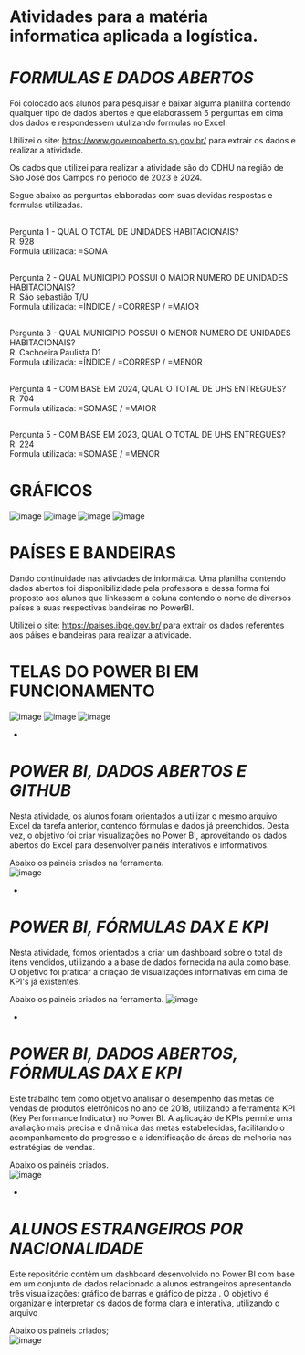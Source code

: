 # Atividades para a matéria informatica aplicada a logística.  

# *FORMULAS E DADOS ABERTOS*
Foi colocado aos alunos para pesquisar e baixar alguma planilha contendo qualquer tipo de dados abertos e que elaborassem 5 perguntas em cima dos dados e respondessem utulizando formulas no Excel.


Utilizei o site: https://www.governoaberto.sp.gov.br/ para extrair os dados e realizar a atividade.

Os dados que utilizei para realizar a atividade são do CDHU na região de São José dos Campos no periodo de 2023 e 2024.

Segue abaixo as perguntas elaboradas com suas devidas respostas e formulas utilizadas.


##
Pergunta 1 - QUAL O TOTAL DE UNIDADES HABITACIONAIS?  
R: 928  
Formula utilizada: =SOMA

##
Pergunta 2 - QUAL MUNICIPIO POSSUI O MAIOR NUMERO DE UNIDADES HABITACIONAIS?  
  R: São sebastião T/U  
  Formula utilizada: =ÍNDICE / =CORRESP / =MAIOR

##
Pergunta 3 - QUAL MUNICIPIO POSSUI O MENOR NUMERO DE UNIDADES HABITACIONAIS?  
  R: Cachoeira Paulista D1  
  Formula utilizada: =ÍNDICE / =CORRESP / =MENOR

##
Pergunta 4 - COM BASE EM 2024, QUAL O TOTAL DE UHS ENTREGUES?  
  R: 704  
  Formula utilizada: =SOMASE / =MAIOR

##
Pergunta 5 - COM BASE EM 2023, QUAL O TOTAL DE UHS ENTREGUES?  
  R: 224  
  Formula utilizada: =SOMASE / =MENOR

# GRÁFICOS
![image](https://github.com/user-attachments/assets/2591331b-6991-4528-91b0-a37617a82e1b)
![image](https://github.com/user-attachments/assets/e4948f93-8c85-4afc-8aec-7d8807df5cef)
![image](https://github.com/user-attachments/assets/23fb5166-689d-4079-800e-3543ce194ba7)
![image](https://github.com/user-attachments/assets/a047676e-1fe7-400d-8418-414be5c1a4ff)



  
# PAÍSES E BANDEIRAS
Dando continuidade nas ativdades de informátca. Uma planilha contendo dados abertos foi disponibilizidade pela professora e dessa forma foi proposto aos alunos que linkassem a coluna contendo o nome de diversos países a suas respectivas bandeiras no PowerBI.

Utilizei o site: https://paises.ibge.gov.br/ para extrair os dados referentes aos páises e bandeiras para realizar a atividade.

# TELAS DO POWER BI EM FUNCIONAMENTO
![image](https://github.com/user-attachments/assets/2f887f47-46a3-41c4-b873-3092e68bbf62) 
![image](https://github.com/user-attachments/assets/fb2a4f97-3dec-4eac-9cde-a9c2aefd0f9f) 
![image](https://github.com/user-attachments/assets/8e0dc891-cd1e-4604-9d44-24d2a71fec67)

-  

# *POWER BI, DADOS ABERTOS E GITHUB*
Nesta atividade, os alunos foram orientados a utilizar o mesmo arquivo Excel da tarefa anterior, contendo fórmulas e dados já preenchidos. Desta vez, o objetivo foi criar visualizações no Power BI, aproveitando os dados abertos do Excel para desenvolver painéis interativos e informativos.

Abaixo os painéis criados na ferramenta.  
![image](https://github.com/user-attachments/assets/b1df20ce-66dd-44b3-b18b-180f36b25788)

-

# *POWER BI, FÓRMULAS DAX E KPI*  
Nesta atividade, fomos orientados a criar um dashboard sobre o total de itens vendidos, utilizando a a base de dados fornecida na aula como base. O objetivo foi praticar a criação de visualizações informativas em cima de KPI's já existentes.

Abaixo os painéis criados na ferramenta. 
![image](https://github.com/user-attachments/assets/62880763-37f1-4f14-84e9-1ffd24d455d1)

-

# *POWER BI, DADOS ABERTOS, FÓRMULAS DAX E KPI*  
Este trabalho tem como objetivo analisar o desempenho das metas de vendas de produtos eletrônicos no ano de 2018, utilizando a ferramenta KPI (Key Performance Indicator) no Power BI. A aplicação de KPIs permite uma avaliação mais precisa e dinâmica das metas estabelecidas, facilitando o acompanhamento do progresso e a identificação de áreas de melhoria nas estratégias de vendas.

Abaixo os painéis criados.  
![image](https://github.com/user-attachments/assets/7cfbb1b5-7f33-4118-b62e-3d2f53ad45ae)

-

# *ALUNOS ESTRANGEIROS POR NACIONALIDADE*
Este repositório contém um dashboard desenvolvido no Power BI com base em um conjunto de dados relacionado a alunos estrangeiros apresentando três visualizações: gráfico de barras e gráfico de pizza . O objetivo é organizar e interpretar os dados de forma clara e interativa, utilizando o arquivo 

Abaixo os painéis criados;  
![image](https://github.com/user-attachments/assets/bafc6e3e-b263-4e00-9de8-3a20123f9eb6)




















